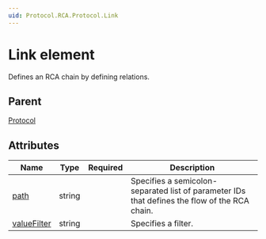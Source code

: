 ```yaml
---
uid: Protocol.RCA.Protocol.Link
---
```


# Link element

Defines an RCA chain by defining relations.

## Parent

[Protocol](xref:Protocol.RCA.Protocol)

## Attributes

|Name|Type|Required|Description|
|--- |--- |--- |--- |
|[path](xref:Protocol.RCA.Protocol.Link-path)|string||Specifies a semicolon-separated list of parameter IDs that defines the flow of the RCA chain.|
|[valueFilter](xref:Protocol.RCA.Protocol.Link-valueFilter)|string||Specifies a filter.|
